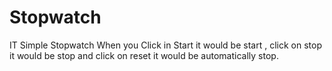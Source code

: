 # Stopwatch
IT Simple Stopwatch When you Click in Start it would be start , click on stop it would be stop and 
click on reset it would be automatically stop.
